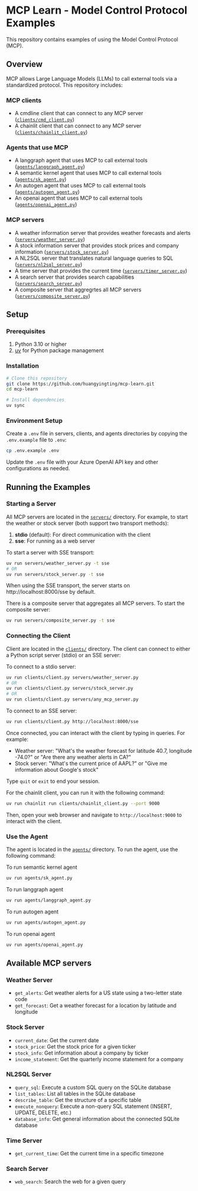 # MCP Learn - Model Control Protocol Examples

This repository contains examples of using the Model Control Protocol (MCP).

## Overview

MCP allows Large Language Models (LLMs) to call external tools via a standardized protocol. This repository includes:

### MCP clients
- A cmdline client that can connect to any MCP server ([`clients/cmd_client.py`](clients/cmd_client.py))
- A chainlit client that can connect to any MCP server ([`clients/chainlit_client.py`](clients/chainlit_client.py))

### Agents that use MCP
- A langgraph agent that uses MCP to call external tools ([`agents/langgraph_agent.py`](agents/langgraph_agent.py))
- A semantic kernel agent that uses MCP to call external tools ([`agents/sk_agent.py`](agents/sk_agent.py))
- An autogen agent that uses MCP to call external tools ([`agents/autogen_agent.py`](agents/autogen_agent.py))
- An openai agent that uses MCP to call external tools ([`agents/openai_agent.py`](agents/openai_agent.py))

### MCP servers
- A weather information server that provides weather forecasts and alerts ([`servers/weather_server.py`](servers/weather_server.py))
- A stock information server that provides stock prices and company information ([`servers/stock_server.py`](servers/stock_server.py))
- A NL2SQL server that translates natural language queries to SQL ([`servers/nl2sql_server.py`](servers/nl2sql_server.py))
- A time server that provides the current time ([`servers/timer_server.py`](servers/time_server.py))
- A search server that provides search capabilities ([`servers/search_server.py`](servers/search_server.py))
- A composite server that aggregrtes all MCP servers ([`servers/composite_server.py`](servers/composite_server.py))

## Setup

### Prerequisites

1. Python 3.10 or higher
2. [uv](https://github.com/astral-sh/uv) for Python package management

### Installation

```bash
# Clone this repository
git clone https://github.com/huangyingting/mcp-learn.git
cd mcp-learn

# Install dependencies
uv sync
```

### Environment Setup
Create a `.env` file in servers, clients, and agents directories by copying the `.env.example` file to `.env`:

```bash
cp .env.example .env
```
Update the `.env` file with your Azure OpenAI API key and other configurations as needed.

## Running the Examples

### Starting a Server

All MCP servers are located in the [`servers/`](servers/) directory. For example, to start the weather or stock server (both support two transport methods):

1. **stdio** (default): For direct communication with the client  
2. **sse**: For running as a web server

To start a server with SSE transport:

```bash
uv run servers/weather_server.py -t sse
# OR
uv run servers/stock_server.py -t sse
```

When using the SSE transport, the server starts on http://localhost:8000/sse by default.

There is a composite server that aggregates all MCP servers. To start the composite server:

```bash
uv run servers/composite_server.py -t sse
```

### Connecting the Client

Client are located in the [`clients/`](clients/) directory. The client can connect to either a Python script server (stdio) or an SSE server:

To connect to a stdio server:

```bash
uv run clients/client.py servers/weather_server.py
# OR
uv run clients/client.py servers/stock_server.py
# OR
uv run clients/client.py servers/any_mcp_server.py
```

To connect to an SSE server:

```bash
uv run clients/client.py http://localhost:8000/sse
```

Once connected, you can interact with the client by typing in queries. For example:

- Weather server: "What's the weather forecast for latitude 40.7, longitude -74.0?" or "Are there any weather alerts in CA?"
- Stock server: "What's the current price of AAPL?" or "Give me information about Google's stock"

Type `quit` or `exit` to end your session.

For the chainlit client, you can run it with the following command:
```bash
uv run chainlit run clients/chainlit_client.py --port 9000
```
Then, open your web browser and navigate to `http://localhost:9000` to interact with the client.

### Use the Agent
The agent is located in the [`agents/`](agents/) directory. To run the agent, use the following command:

To run semantic kernel agent
```bash
uv run agents/sk_agent.py
```
To run langgraph agent
```bash
uv run agents/langgraph_agent.py
```
To run autogen agent
```bash
uv run agents/autogen_agent.py
```
To run openai agent
```bash
uv run agents/openai_agent.py
```

## Available MCP servers

### Weather Server

- `get_alerts`: Get weather alerts for a US state using a two-letter state code
- `get_forecast`: Get a weather forecast for a location by latitude and longitude

### Stock Server

- `current_date`: Get the current date
- `stock_price`: Get the stock price for a given ticker
- `stock_info`: Get information about a company by ticker
- `income_statement`: Get the quarterly income statement for a company

### NL2SQL Server

- `query_sql`: Execute a custom SQL query on the SQLite database
- `list_tables`: List all tables in the SQLite database
- `describe_table`: Get the structure of a specific table
- `execute_nonquery`: Execute a non-query SQL statement (INSERT, UPDATE, DELETE, etc.)
- `database_info`: Get general information about the connected SQLite database

### Time Server
- `get_current_time`: Get the current time in a specific timezone

### Search Server
- `web_search`: Search the web for a given query